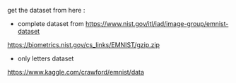 get the dataset from here :

- complete dataset from https://www.nist.gov/itl/iad/image-group/emnist-dataset

https://biometrics.nist.gov/cs_links/EMNIST/gzip.zip

- only letters dataset

https://www.kaggle.com/crawford/emnist/data

